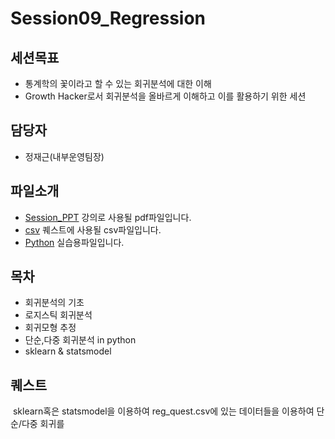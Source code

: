 Session09_Regression
===

세션목표
---
 - 통계학의 꽃이라고 할 수 있는 회귀분석에 대한 이해
 - Growth Hacker로서 회귀분석을 올바르게 이해하고 이를 활용하기 위한 세션

담당자
---
 - 정재근(내부운영팀장)

파일소개
---
   
 - [Session_PPT](./Session9_Regression.pdf) 강의로 사용될 pdf파일입니다.
 - [csv](./reg_quest.csv) 퀘스트에 사용될 csv파일입니다.
 - [Python](./실습용파일) 실습용파일입니다.
 


목차
---
   
 - 회귀분석의 기초
 - 로지스틱 회귀분석
 - 회귀모형 추정 
 - 단순,다중 회귀분석 in python
 - sklearn & statsmodel
 
 
퀘스트
---
  sklearn혹은 statsmodel을 이용하여 reg_quest.csv에 있는 데이터들을 이용하여 단순/다중 회귀를 
